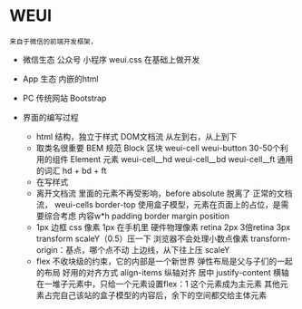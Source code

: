 # WEUI
    来自于微信的前端开发框架，
  - 微信生态 公众号 小程序 
    weui.css 在基础上做开发
  - App 生态
    内嵌的html
  - PC 传统网站 Bootstrap

  - 界面的编写过程
    - html 结构，独立于样式
      DOM文档流 从左到右，从上到下
    - 取类名很重要
      BEM 规范
      Block 区块 weui-cell
      weui-button 30-50个利用的组件
      Element 元素
      weui-cell__hd
      weui-cell__bd
      weui-cell__ft
      通用的词汇 hd + bd + ft
    - 在写样式
    - 离开文档流
      里面的元素不再受影响，before absolute 脱离了
      正常的文档流，
      weui-cells border-top 使用盒子模型，元素在页面上的占位，是需要综合考虑 内容w*h padding border margin position
    - 1px 边框
            css 像素 1px 在手机里
            硬件物理像素 retina 2px 3倍retina 3px
            transform scaleY（0.5）压一下
            浏览器不会处理小数点像素
            transform-origin：基点，哪个点不动
            上边线，从下往上压 scaleY
    - flex
    不收块级的约束，它的内部是一个新世界
    弹性布局是父与子们的一起的布局
    好用的对齐方式 align-items 纵轴对齐 居中 justify-content 横轴在一堆子元素中，只给一个元素设置flex：1 这个元素成为主元素
    其他元素占完自己该站的盒子模型的内容后，余下的空间都交给主体元素
